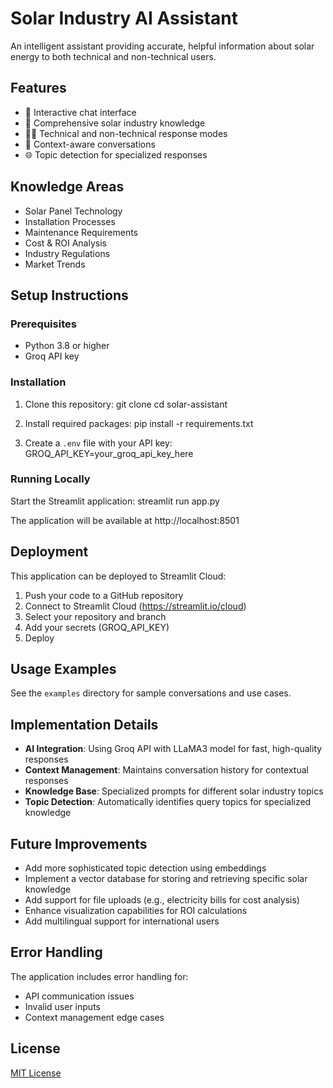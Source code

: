 # Solar Industry AI Assistant

An intelligent assistant providing accurate, helpful information about solar energy to both technical and non-technical users.

## Features

- 💬 Interactive chat interface
- 🔋 Comprehensive solar industry knowledge
- 👩‍🔧 Technical and non-technical response modes
- 🧠 Context-aware conversations
- 🌐 Topic detection for specialized responses

## Knowledge Areas

- Solar Panel Technology
- Installation Processes
- Maintenance Requirements
- Cost & ROI Analysis
- Industry Regulations
- Market Trends

## Setup Instructions

### Prerequisites

- Python 3.8 or higher
- Groq API key

### Installation

1. Clone this repository:
   git clone <repository-url>
cd solar-assistant

2. Install required packages:
   pip install -r requirements.txt

3. Create a `.env` file with your API key:
   GROQ_API_KEY=your_groq_api_key_here

### Running Locally

Start the Streamlit application:
streamlit run app.py


The application will be available at http://localhost:8501

## Deployment

This application can be deployed to Streamlit Cloud:

1. Push your code to a GitHub repository
2. Connect to Streamlit Cloud (https://streamlit.io/cloud)
3. Select your repository and branch
4. Add your secrets (GROQ_API_KEY)
5. Deploy

## Usage Examples

See the `examples` directory for sample conversations and use cases.

## Implementation Details

- **AI Integration**: Using Groq API with LLaMA3 model for fast, high-quality responses
- **Context Management**: Maintains conversation history for contextual responses
- **Knowledge Base**: Specialized prompts for different solar industry topics
- **Topic Detection**: Automatically identifies query topics for specialized knowledge

## Future Improvements

- Add more sophisticated topic detection using embeddings
- Implement a vector database for storing and retrieving specific solar knowledge
- Add support for file uploads (e.g., electricity bills for cost analysis)
- Enhance visualization capabilities for ROI calculations
- Add multilingual support for international users

## Error Handling

The application includes error handling for:
- API communication issues
- Invalid user inputs
- Context management edge cases

## License

[MIT License](LICENSE)
